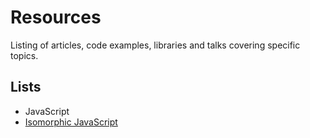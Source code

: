 # Resources

Listing of articles, code examples, libraries and talks covering specific topics.

## Lists

* JavaScript
 * [Isomorphic JavaScript](list/isomorphic.javascript.md)
